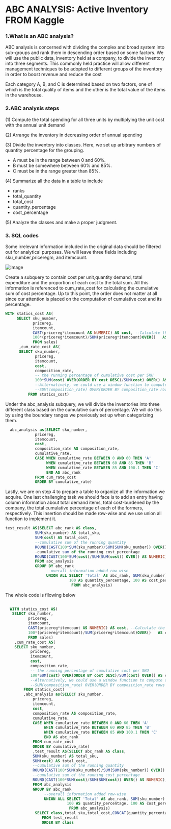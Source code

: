 ABC ANALYSIS: Active Inventory FROM Kaggle 
===========================================

### 1.What is an ABC analysis?

ABC analysis is concerned with dividing the complex and broad system into sub-groups and rank them in descending order based on some factors.  We will use the public data, inventory held at a company, to divide the inventory into three segments. This commonly held practice will allow different management techniques to be adopted to different 
groups of the inventory in order to boost revenue and reduce the cost 

Each category A, B, and C is determined based on two factors, one of which is the total quality of items and the other is the total value of the items in the warehouse. 

### 2.ABC analysis steps

(1) Compute the total spending for all three units by multiplying 
     the unit cost with the annual unit demand

(2) Arrange the inventory in decreasing order of annual spending

(3) Divide the inventory into classes. Here, we set up  arbitrary numbers 
   of quantity percentage for the grouping. 

  -  A must be in the range between 0 and 60%.
  -  B must be somewhere between 60% and 85%.
   - C must be in the range greater than 85%.

(4) Summarize all the data in a table to include    
   - ranks
   - total_quantity
   - total_cost
   - quantity_percentage
   - cost_percentage 

(5) Analyze the classes and make a proper judgment.

### 3. SQL codes 



Some irrelevant information included in the original data should be filtered out for analytical purposes. We will leave three fields including  sku_number,priceregm, and itemcount.

![image](https://user-images.githubusercontent.com/53164959/63311281-8a74b500-c338-11e9-9720-9ddb7048ee23.png)


Create a subquery to contain cost per unit,quantity demand, total expenditure and the proportion of each cost to the total sum.  All this information is referenced to cum_rate_cost for calculating the cumulative sum of cost percentage. Up to this point, the order does not matter at all since our attention is placed on the computation of cumulative cost and its percentage. 

```sql
WITH statics_cost AS(
     SELECT sku_number,
            pricereg,
            itemcount,
            CAST(pricereg*itemcount AS NUMERIC) AS cost, --Calculate the additive cost per SKU
            100*(pricereg*itemcount)/SUM(pricereg*itemcount)OVER()   AS composition_rate 
            FROM sales)
      ,cum_rate_cost AS(
      SELECT sku_number,
             pricereg,
             itemcount,
             cost,
             composition_rate,
             -- the running percentage of cumulative cost per SKU
             100*SUM(cost) OVER(ORDER BY cost DESC)/SUM(cost) OVER() AS cumulative_rate, 
             --Alternatively, we could use a window function to compute cmulative_rate
             --SUM(composition_rate) OVER(ORDER BY composition_rate rows BETWEEN UNBOUNDED PRECEDING AND CURRENT ROW) AS cumulative_rate
          FROM statics_cost)

```
Under the abc_analysis subquery, we will divide the inventories into three different class based on the cumulative sum of percentage. 
We will do this by using the boundary ranges we previously set up when categorizing them. 
             
             
 ```sql            
   abc_analysis as(SELECT sku_number,
              pricereg,
              itemcount,
              cost,
              composition_rate AS composition_rate,
              cumulative_rate,
              CASE WHEN cumulative_rate BETWEEN 0 AND 60 THEN 'A'
                   WHEN cumulative_rate BETWEEN 60 AND 85 THEN 'B'
                   WHEN cumulative_rate BETWEEN 85 AND 100.1 THEN 'C'
                   END AS abc_rank
              FROM cum_rate_cost 
              ORDER BY cumulative_rate)
```  
 
Lastly, we are on step 4 to prepare a table to organize all the information we acquire.  One last challenging task we should face is to add an entry having column information about total demand items, total cost-burdened by the company, the total cumulative percentage of each of the formers, respectively.  This insertion should be made row-wise and we use union all function to implement it.
    
 ```sql             
 test_result AS(SELECT abc_rank AS class,
              SUM(sku_number) AS total_sku,
              SUM(cost) AS total_cost,
              --cumulative sum of the running quantity
              ROUND(CAST(100*SUM(sku_number)/SUM(SUM(sku_number)) OVER() AS NUMERIC),0)  AS quantity_percentage,
              -cumulative sum of the running cost_percentage
              ROUND(CAST(100*SUM(cost)/SUM(SUM(cost)) OVER() AS NUMERIC),0) AS cost_percentage
              FROM abc_analysis 
              GROUP BY abc_rank
                   --overall information added row-wise
                   UNION ALL SELECT 'Total' AS abc_rank, SUM(sku_number) AS total_sku,SUM(cost) AS total_cost,
                             100 AS quantity_percentage, 100 AS cost_percentage
                              FROM abc_analysis)
  ```               
  The whole code is fllowing below 
  
  ```sql
                   
    WITH statics_cost AS(
     SELECT sku_number,
            pricereg,
            itemcount,
            CAST(pricereg*itemcount AS NUMERIC) AS cost, --Calculate the additive cost per SKU
            100*(pricereg*itemcount)/SUM(pricereg*itemcount)OVER()   AS composition_rate 
            FROM sales)
      ,cum_rate_cost AS(
      SELECT sku_number,
             pricereg,
             itemcount,
             cost,
             composition_rate,
             -- the running percentage of cumulative cost per SKU
             100*SUM(cost) OVER(ORDER BY cost DESC)/SUM(cost) OVER() AS cumulative_rate
             --Alternatively, we could use a window function to compute cmulative_rate
             --SUM(composition_rate) OVER(ORDER BY composition_rate rows BETWEEN UNBOUNDED PRECEDING AND CURRENT ROW) AS cumulative_rate
          FROM statics_cost)
          ,abc_analysis as(SELECT sku_number,
              pricereg,
              itemcount,
              cost,
              composition_rate AS composition_rate,
              cumulative_rate,
              CASE WHEN cumulative_rate BETWEEN 0 AND 60 THEN 'A'
                   WHEN cumulative_rate BETWEEN 60 AND 85 THEN 'B'
                   WHEN cumulative_rate BETWEEN 85 AND 100.1 THEN 'C'
                   END AS abc_rank
              FROM cum_rate_cost 
              ORDER BY cumulative_rate)
              ,test_result AS(SELECT abc_rank AS class,
              SUM(sku_number) AS total_sku,
              SUM(cost) AS total_cost,
              --cumulative sum of the running quantity
              ROUND(CAST(100*SUM(sku_number)/SUM(SUM(sku_number)) OVER() AS NUMERIC),0)  AS quantity_percentage,
              --cumulative sum of the running cost_percentage
              ROUND(CAST(100*SUM(cost)/SUM(SUM(cost)) OVER() AS NUMERIC),0) AS cost_percentage
              FROM abc_analysis 
              GROUP BY abc_rank
                   --overall information added row-wise
                   UNION ALL SELECT 'Total' AS abc_rank, SUM(sku_number) AS total_sku,SUM(cost) AS total_cost,
                             100 AS quantity_percentage, 100 AS cost_percentage
                              FROM abc_analysis)
               SELECT class,total_sku,total_cost,CONCAT(quantity_percentage||'%') AS quantity_percentage,CONCAT(cost_percentage||'%') AS                       cost_percentage
                  FROM test_result
                  ORDER BY class
                  
```

